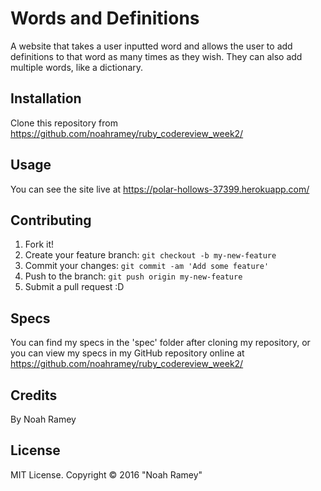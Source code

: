 # Words and Definitions

A website that takes a user inputted word and allows the user to add definitions to that word as many times as they wish. They can also add multiple words, like a dictionary.

## Installation

Clone this repository from https://github.com/noahramey/ruby_codereview_week2/

## Usage

You can see the site live at https://polar-hollows-37399.herokuapp.com/

## Contributing

1. Fork it!
2. Create your feature branch: `git checkout -b my-new-feature`
3. Commit your changes: `git commit -am 'Add some feature'`
4. Push to the branch: `git push origin my-new-feature`
5. Submit a pull request :D

## Specs

You can find my specs in the 'spec' folder after cloning my repository, or you can view my specs in my GitHub repository online at https://github.com/noahramey/ruby_codereview_week2/

## Credits

By Noah Ramey

## License

MIT License. Copyright &copy; 2016 "Noah Ramey"
